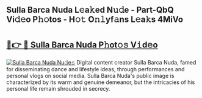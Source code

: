 ## Sulla Barca Nuda L𝚎a𝚔ed N𝚞𝚍e - Part-QbQ Vi𝚍𝚎o P𝚑𝚘tos - H𝚘𝚝 O𝚗𝚕yf𝚊ns L𝚎a𝚔s 4MiVo

# <h2><a href="http://kf2och.oniu.top/?m=Sulla+Barca+Nuda">🔗👉 🔴 Sulla Barca Nuda P𝚑ot𝚘𝚜 V𝚒d𝚎o</a></h2>

[![Sulla Barca Nuda Nu𝚍e𝚜](https://i.imgur.com/0qMVB7G.gif)](http://kf2och.oniu.top/?m=Sulla+Barca+Nuda)
Digital content creator Sulla Barca Nuda, famed for disseminating dance and lifestyle ideas, through performances and personal vlogs on social media. Sulla Barca Nuda's public image is characterized by its warm and genuine demeanor, but the intricacies of his personal life remain shrouded in secrecy.  
